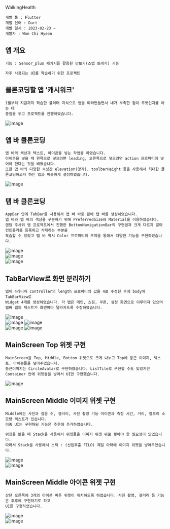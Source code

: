 WalkingHealth
```
개발 툴 : Flutter
개발 언어 : Dart
개발 일시 : 2023-02-23 ~
개발자 : Won Chi Hyeon
```

## 앱 개요
```
기능 : Sensor_plus 패키지를 활용한 만보기(스텝 트래커) 기능

자주 사용되는 UI를 학습하기 위한 프로젝트
```

## 클론코딩할 앱 '캐시워크'
```
1월부터 지금까지 학습한 플러터 지식으로 앱을 따라만들면서 내가 부족한 점이 무엇인지를 아는 데 
중점을 두고 프로젝트를 진행하였습니다.
```
![image](https://user-images.githubusercontent.com/58906858/220822339-35d5c360-e6a9-4030-91b9-628c55fd80c5.png)

## 앱 바 클론코딩
```
앱 바의 색상과 텍스트, 아이콘을 넣는 작업을 하였습니다.
아이콘을 넣을 때 왼쪽으로 넣으려면 leading, 오른쪽으로 넣으려면 action 프로퍼티에 넣어야 한다는 것을 배웠습니다.
또한 앱 바의 다양한 속성값 elevation(양각), toolbarHeight 등을 사용해서 최대한 클론코딩하고자 하는 앱과 비슷하게 설정하였습니다.
```
![image](https://user-images.githubusercontent.com/58906858/220824417-5de1a641-c1a8-44a9-b271-7c5553a4713e.png)

## 탭 바 클론코딩
```
AppBar 안에 TabBar를 사용해서 앱 바 바로 밑에 탭 바를 생성하였습니다.
앱 바와 탭 바의 색상을 구분하기 위해 PreferredSize와 Material을 이용하였습니다.
랜덤 주사위 앱 프로젝트에서 진행한 BottomNavigationBar의 구현법과 크게 다르지 않아 컨트롤러를 등록하고 삭제하는 부분을
복습할 수 있었고 탭 바 역시 Color 프로퍼티의 조작을 통해서 다양한 기능을 구현하였습니다.
```
![image](https://user-images.githubusercontent.com/58906858/220828492-1825be07-33ba-4f7d-b761-6211a1a35fb5.png)      
![image](https://user-images.githubusercontent.com/58906858/220828517-5459b44d-eacd-48d6-a6eb-5dd849a3c093.png)   
![image](https://user-images.githubusercontent.com/58906858/220829946-e3505e6b-dd5a-427b-bb4e-8f92ae9483ff.png)

## TabBarView로 화면 분리하기
```
탭이 4개니까 controller의 length 프로퍼티의 값을 4로 수정한 후에 body에 TabBarView로
Widget 4개를 생성하였습니다. 각 탭은 메인, 쇼핑, 쿠폰, 설정 화면으로 이루어져 있으며
탭바 앱의 텍스트가 화면마다 달라지도록 수정하였습니다.
```
![image](https://user-images.githubusercontent.com/58906858/220835086-0b209e47-db1c-48db-8b50-2245630d5752.png)   
![image](https://user-images.githubusercontent.com/58906858/220835103-d496ca63-3b31-473a-907d-bdba54c9a117.png)
![image](https://user-images.githubusercontent.com/58906858/220835267-04735b4c-1025-48c8-9bc5-cc262c653e19.png)   
![image](https://user-images.githubusercontent.com/58906858/220835138-ea99ab3c-322d-4082-94a8-78421d39d661.png)
![image](https://user-images.githubusercontent.com/58906858/220835149-11d53786-9380-4b60-ba86-18e8caa83ba4.png)

## MainScreen Top 위젯 구현
```
MainScreen을 Top, Middle, Bottom 위젯으로 크게 나누고 Top에 둥근 이미지, 텍스트, 아이콘들을 넣어주었습니다.
둥근이미지는 CircleAvatar로 구현하였습니다. ListTile로 구현할 수도 있었지만 Container 안에 위젯들을 넣어서 UI만 구현했습니다.
```
![image](https://user-images.githubusercontent.com/58906858/220976619-2ea94782-5bb7-4837-b8eb-f887b25a5585.png)

## MainScreen Middle 이미지 위젯 구현
```
Middle에는 사진과 걸음 수, 갤러리, 사진 촬영 기능 아이콘과 측정 시간, 거리, 칼로리 소모량 텍스트가 있습니다.
이중 UI는 구현하되 기능은 추후에 추가하였습니다.

위젯을 봤을 때 Stack을 사용해서 위젯들을 이미지 위젯 위로 쌓아야 할 필요성이 있었습니다.
따라서 Stack을 사용해서 스택 : (선입후출 FILO) 제일 아래에 이미지 위젯을 넣어주었습니다.
```
![image](https://user-images.githubusercontent.com/58906858/221351224-8e2be125-6151-492e-b31c-5cf001b20fec.png)   
![image](https://user-images.githubusercontent.com/58906858/221351158-602be2a8-b3ff-4587-a266-e1fb13ea4b67.png)

## MainScreen Middle 아이콘 위젯 구현
```
상단 오른쪽에 3개의 아이콘 버튼 위젯이 위치하도록 하였습니다. 사진 촬영, 갤러리 등 기능은 추후에 구현하기로 하고
UI를 구현하였습니다.
```
![image](https://user-images.githubusercontent.com/58906858/221351556-ee7b3786-7c14-4db1-9163-6a8b6f5ab9c1.png)   
![image](https://user-images.githubusercontent.com/58906858/221351542-2a990ba8-a79a-45d0-9eaf-4b25322577f7.png)
